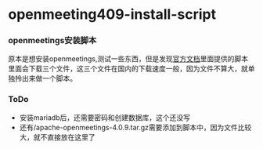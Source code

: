 # openmeeting409-install-script

###  openmeetings安装脚本
原本是想安装openmeetings,测试一些东西，但是发现[官方文档](https://cwiki.apache.org/confluence/display/OPENMEETINGS/Tutorials+for+installing+OpenMeetings+and+Tools)里面提供的脚本里面会下载三个文件，这三个文件在国内的下载速度一般，因为文件不算大，就单独拎出来做一个脚本。

### ToDo
- 安装mariadb后，还需要密码和创建数据库，这个还没写
- 还有/apache-openmeetings-4.0.9.tar.gz需要添加到脚本中，因为文件比较大，就不直接放在这里了
